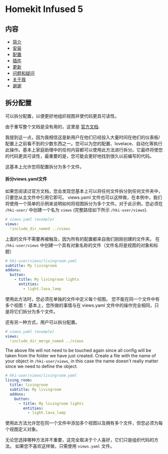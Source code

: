 # Homekit Infused 5

## 内容
- [简介](index.md)
- [安装](installation.md)
- [配置](configuration.md)
- [插件](addons.md)
- [更新](updates.md)
- [问题和疑问](issues.md)
- [关于我](about.md)
- [谢谢](thanks.md)

## 拆分配置
可以拆分配置，以便更好地组织视图并使代码更具可读性。

由于重写整个文档是没有用的，这里是 [官方文档](https://www.home-assistant.io/docs/configuration/splitting_configuration/).

我提到这一点，因为我相信这是新用户在他们已经投入大量时间在他们的仪表板/配置上之前看不到的少数东西之一。您可以为您的配置、lovelace、自动化等执行此操作。基本上家庭助理中的任何内容都可以使用此方法进行拆分。它最终将使您的代码更具可读性，最重要的是，您可能会更好地找到很久以前编写的代码。

这基本上允许您将配置拆分为多个文件。

#### 拆分views.yaml文件
如果您阅读过官方文档，您会发现您基本上可以将任何文件拆分到任何文件夹中，只要您从主文件中引用它即可。 views.yaml 文件也可以这样做，在本例中，我们将使用一个简单的示例来说明如何将视图拆分为多个文件。对于此示例，您必须在 `/hki-user/` 中创建一个名为 `views` (完整路径如下所示 `/hki-user/views`).

```yaml
# views.yaml (example)
views:
  !include_dir_named ../views
```

上面的文件不需要再被触及，因为所有的配置都来自我们刚刚创建的文件夹。
在 `/hki-user/views` 中创建一个具有对象名称的文件（文件名将是视图的对象和标题）

```yaml
# hki-user/views/livingroom.yaml
subtitle: My livingroom 
addons:
  button:
    - title: My livingroom lights
      entities:
        - light.lava_lamp
```

使用此方法时，您必须在单独的文件中定义每个视图。 您不能在同一个文件中有多个视图！
基本上，您所做的事情与在 views.yaml 文件中的操作完全相同，只是将它们拆分为多个文件。

还有另一种方式，用户可以拆分配置。
```yaml
# views.yaml (example)
views:
  !include_dir_merge_named ../views
```

The above file will not need to be touched again since all config will be taken from the folder we have just created.
Create a file with the name of your object in `/hki-user/views`, in this case the name doesn't really matter since we need to define the object.

```yaml
# hki-user/views/livingroom.yaml
living_room:
  title: livingroom
  subtitle: My livingroom 
  addons:
    button:
      - title: My livingroom lights
        entities:
          - light.lava_lamp
```

使用此方法允许您在同一个文件中添加多个视图以及拥有多个文件，但您必须为每个视图定义对象。

无论您选择哪种方法并不重要，这完全取决于个人喜好，它们只是组织代码的方法。 如果您不喜欢这样做，只需使用 `views.yaml` 文件。
